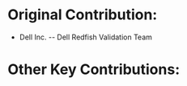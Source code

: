 
# Original Contribution:
* Dell Inc. -- Dell Redfish Validation Team


# Other Key Contributions:

